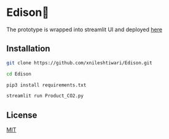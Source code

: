 # Edison🌱

The prototype is wrapped into streamlit UI and deployed [here](https://edison.streamlit.app/)

## Installation

```bash
git clone https://github.com/xnileshtiwari/Edison.git
```
```bash
cd Edison
```
```bash
pip3 install requirements.txt
```

```bash
streamlit run Product_CO2.py
```


## License

[MIT](https://choosealicense.com/licenses/mit/)



